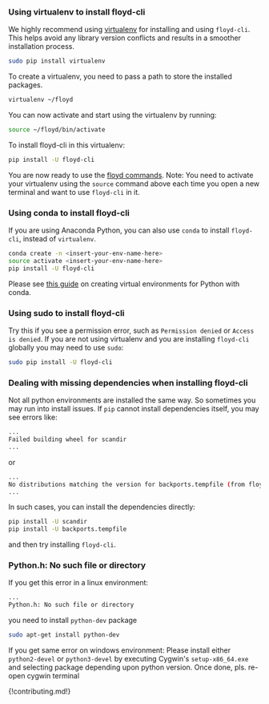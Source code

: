 ### Using virtualenv to install floyd-cli

We highly recommend using [virtualenv](https://virtualenv.pypa.io/en/stable/userguide/) for installing and using `floyd-cli`. This helps avoid any library version conflicts and results in a smoother installation process.

```bash
sudo pip install virtualenv
```

To create a virtualenv, you need to pass a path to store the installed packages.

```bash
virtualenv ~/floyd
```

You can now activate and start using the virtualenv by running:
```bash
source ~/floyd/bin/activate
```

To install floyd-cli in this virtualenv:

```bash
pip install -U floyd-cli
```

You are now ready to use the [floyd commands](http://docs.floydhub.com/commands/). Note: You need to activate your virtualenv using the `source` command above each time you open a new terminal and want to use `floyd-cli` in it.

### Using conda to install floyd-cli

If you are using Anaconda Python, you can also use `conda` to install `floyd-cli`, instead of `virtualenv`.

```bash
conda create -n <insert-your-env-name-here>
source activate <insert-your-env-name-here>
pip install -U floyd-cli
```

Please see [this guide](https://uoa-eresearch.github.io/eresearch-cookbook/recipe/2014/11/20/conda/) on creating virtual environments for Python with conda.

### Using sudo to install floyd-cli

Try this if you see a permission error, such as `Permission denied` or `Access is denied`. If you are not using virtualenv and you are installing `floyd-cli` globally you may need to use `sudo`:

```bash
sudo pip install -U floyd-cli
```


### Dealing with missing dependencies when installing floyd-cli

Not all python environments are installed the same way. So sometimes you may run
into install issues. If `pip` cannot install dependencies itself, you may see errors like:

```bash
...
Failed building wheel for scandir
...
```

or

```bash
...
No distributions matching the version for backports.tempfile (from floyd-cli)
...
```

In such cases, you can install the dependencies directly:

```bash
pip install -U scandir
pip install -U backports.tempfile
```

and then try installing `floyd-cli`.


### Python.h: No such file or directory

If you get this error in a linux environment:

```bash
...
Python.h: No such file or directory
```

you need to install `python-dev` package

```bash
sudo apt-get install python-dev
```
If you get same error on windows environment:
Please install either `python2-devel` or `python3-devel` by executing Cygwin's `setup-x86_64.exe` and selecting package depending upon python version. Once done, pls. re-open cygwin terminal

{!contributing.md!}
